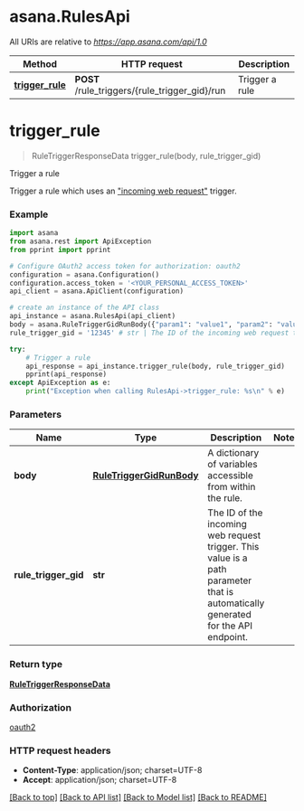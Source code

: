 # asana.RulesApi

All URIs are relative to *https://app.asana.com/api/1.0*

Method | HTTP request | Description
------------- | ------------- | -------------
[**trigger_rule**](RulesApi.md#trigger_rule) | **POST** /rule_triggers/{rule_trigger_gid}/run | Trigger a rule

# **trigger_rule**
> RuleTriggerResponseData trigger_rule(body, rule_trigger_gid)

Trigger a rule

Trigger a rule which uses an [\"incoming web request\"](/docs/incoming-web-requests) trigger.

### Example
```python
import asana
from asana.rest import ApiException
from pprint import pprint

# Configure OAuth2 access token for authorization: oauth2
configuration = asana.Configuration()
configuration.access_token = '<YOUR_PERSONAL_ACCESS_TOKEN>'
api_client = asana.ApiClient(configuration)

# create an instance of the API class
api_instance = asana.RulesApi(api_client)
body = asana.RuleTriggerGidRunBody({"param1": "value1", "param2": "value2",}) # RuleTriggerGidRunBody | A dictionary of variables accessible from within the rule.
rule_trigger_gid = '12345' # str | The ID of the incoming web request trigger. This value is a path parameter that is automatically generated for the API endpoint.

try:
    # Trigger a rule
    api_response = api_instance.trigger_rule(body, rule_trigger_gid)
    pprint(api_response)
except ApiException as e:
    print("Exception when calling RulesApi->trigger_rule: %s\n" % e)
```

### Parameters

Name | Type | Description  | Notes
------------- | ------------- | ------------- | -------------
 **body** | [**RuleTriggerGidRunBody**](RuleTriggerGidRunBody.md)| A dictionary of variables accessible from within the rule. | 
 **rule_trigger_gid** | **str**| The ID of the incoming web request trigger. This value is a path parameter that is automatically generated for the API endpoint. | 

### Return type

[**RuleTriggerResponseData**](RuleTriggerResponseData.md)

### Authorization

[oauth2](../README.md#oauth2)

### HTTP request headers

 - **Content-Type**: application/json; charset=UTF-8
 - **Accept**: application/json; charset=UTF-8

[[Back to top]](#) [[Back to API list]](../README.md#documentation-for-api-endpoints) [[Back to Model list]](../README.md#documentation-for-models) [[Back to README]](../README.md)

